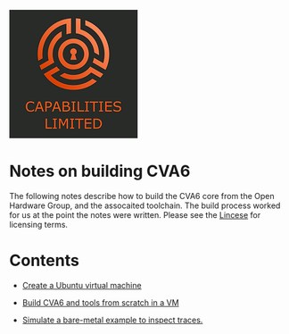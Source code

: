 ![Cap Ltd Logo](./img/CapLtdLogo.png)

# Notes on building CVA6

The following notes describe how to build the CVA6 core from the Open
Hardware Group, and the assocaited toolchain.  The build process
worked for us at the point the notes were written.  Please see the
[Lincese](LICENSE) for licensing terms.


# Contents

* [Create a Ubuntu virtual machine](create-ubuntu-vm.md)

* [Build CVA6 and tools from scratch in a VM](cva6-vm-from-scratch-notes.md)

* [Simulate a bare-metal example to inspect traces.](hello-world-verilator.md)


